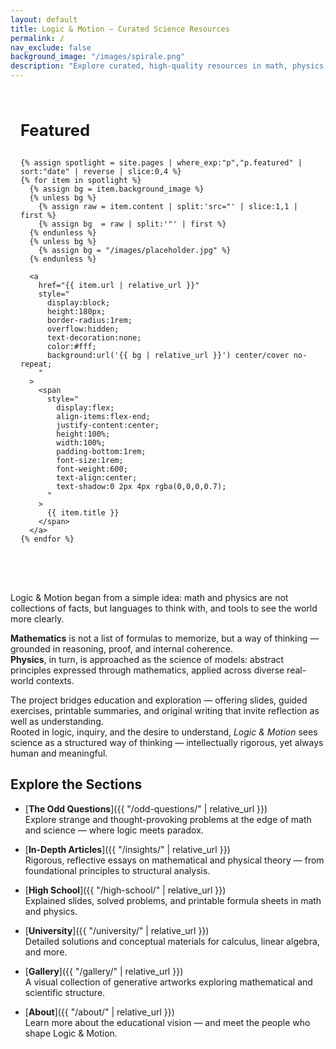 ```yaml
---
layout: default
title: Logic & Motion – Curated Science Resources
permalink: /
nav_exclude: false
background_image: "/images/spirale.png"
description: "Explore curated, high-quality resources in math, physics, and logic — designed for conceptual clarity and intellectual exploration."
---
```


<!-- Google tag (gtag.js) -->
<script async src="https://www.googletagmanager.com/gtag/js?id=G-3P4GLVFYWW"></script>
<script>
  window.dataLayer = window.dataLayer || [];
  function gtag(){dataLayer.push(arguments);}
  gtag('js', new Date());
  gtag('config', 'G-3P4GLVFYWW');
</script>

<!-- ─────────  FEATURED  ───────── -->
<section id="featured" style="margin:4rem auto; max-width:1000px; padding:0 1rem;">
  <h2 style="font-size:1.6rem; margin-bottom:1rem;">Featured</h2>
  <div style="display:grid; grid-template-columns:repeat(auto-fit,minmax(230px,1fr)); gap:1.2rem;">

    {% assign spotlight = site.pages | where_exp:"p","p.featured" | sort:"date" | reverse | slice:0,4 %}
    {% for item in spotlight %}
      {% assign bg = item.background_image %}
      {% unless bg %}
        {% assign raw = item.content | split:'src="' | slice:1,1 | first %}
        {% assign bg  = raw | split:'"' | first %}
      {% endunless %}
      {% unless bg %}
        {% assign bg = "/images/placeholder.jpg" %}
      {% endunless %}

      <a
        href="{{ item.url | relative_url }}"
        style="
          display:block;
          height:180px;
          border-radius:1rem;
          overflow:hidden;
          text-decoration:none;
          color:#fff;
          background:url('{{ bg | relative_url }}') center/cover no-repeat;
        "
      >
        <span
          style="
            display:flex;
            align-items:flex-end;
            justify-content:center;
            height:100%;
            width:100%;
            padding-bottom:1rem;
            font-size:1rem;
            font-weight:600;
            text-align:center;
            text-shadow:0 2px 4px rgba(0,0,0,0.7);
          "
        >
          {{ item.title }}
        </span>
      </a>
    {% endfor %}

  </div>
</section>
<!-- ─────────────────────────────── -->







<!-- ─────────────  INTRO  ───────────── -->
<div class="content-box">

Logic & Motion began from a simple idea: math and physics are not collections of facts, but languages to think with, and tools to see the world more clearly.  

**Mathematics** is not a list of formulas to memorize, but a way of thinking — grounded in reasoning, proof, and internal coherence.  
**Physics**, in turn, is approached as the science of models: abstract principles expressed through mathematics, applied across diverse real-world contexts.

The project bridges education and exploration — offering slides, guided exercises, printable summaries, and original writing that invite reflection as well as understanding.  
Rooted in logic, inquiry, and the desire to understand, *Logic & Motion* sees science as a structured way of thinking — intellectually rigorous, yet always human and meaningful.

</div>

<!-- ─────────────  SECTION LINKS  ───────────── -->
<div class="content-box">

## Explore the Sections

- [**The Odd Questions**]({{ "/odd-questions/" | relative_url }})  
  Explore strange and thought-provoking problems at the edge of math and science — where logic meets paradox.

- [**In-Depth Articles**]({{ "/insights/" | relative_url }})  
  Rigorous, reflective essays on mathematical and physical theory — from foundational principles to structural analysis.

- [**High School**]({{ "/high-school/" | relative_url }})  
  Explained slides, solved problems, and printable formula sheets in math and physics.

- [**University**]({{ "/university/" | relative_url }})  
  Detailed solutions and conceptual materials for calculus, linear algebra, and more.

- [**Gallery**]({{ "/gallery/" | relative_url }})  
  A visual collection of generative artworks exploring mathematical and scientific structure.

- [**About**]({{ "/about/" | relative_url }})  
  Learn more about the educational vision — and meet the people who shape Logic & Motion.

</div>

